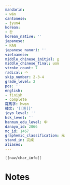 ```yaml
---
mandarin:
- wán
cantonese:
- jyun4
korean:
- 완
korean_native: ''
japanese:
- KAN
japanese_nanori: ''
vietnamese:
middle_chinese_initial: ɣ
middle_chinese_final: uɑn
stroke_count: 7
radical: 宀
skip_number: 2-3-4
grade_level: 2
pos: ''
english:
- finish
- complete
羅馬字: hwan
韓文: '[[환]]'
joyo_level: ''
hsk_level: ''
hanmun_edu_level: 中
danayo_id: 2066
mc_id: 1467
graphemic_classification: 元
stand_in: 完成
aliases:
---
```

```meta-bind-embed
[[nav/char_info]]
```

# Notes
